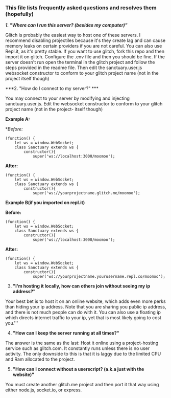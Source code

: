 ### This file lists frequently asked questions and resolves them (hopefully) 

***1. "Where can I run this server? (besides my computer)"***

Glitch is probably the easiest way to host one of these servers. I recommend disabling projectiles because it's they create lag and can cause memory leaks on certain providers if you are not careful. You can also use Repl.it, as it's pretty stable. If you want to use glitch, fork this repo and then import it on glitch. Configure the .env file and then you should be fine. If the server doesn't run open the terminal in the glitch project and follow the steps provided in the readme file. Then edit the sanctuary.user.js websocket constructor to conform to your glitch project name (not in the project itself though)

***2. "How do I connect to my server?" ***

You may connect to your server by modifying and injecting sanctuary.user.js. Edit the websocket constructor to conform to your glitch project name (not in the project-
 itself though)


**Example A:**

**Before:*

```
(function() {
    let ws = window.WebSocket;
    class Sanctuary extends ws {
        constructor(){
            super('ws://localhost:3000/moomoo');
```
**After:**

```
(function() {
    let ws = window.WebSocket;
    class Sanctuary extends ws {
        constructor(){
            super('ws://yourprojectname.glitch.me/moomoo');
```

**Example B(if you imported on repl.it)**

**Before:**

```
(function() {
    let ws = window.WebSocket;
    class Sanctuary extends ws {
        constructor(){
            super('ws://localhost:3000/moomoo');
```

**After:**

```
(function() {
    let ws = window.WebSocket;
    class Sanctuary extends ws {
        constructor(){
            super('ws://yourprojectname.yourusername.repl.co/moomoo');
```
                                                                                                                                                                        

3. **"I'm hosting it locally, how can others join without seeing my ip address?"**

Your best bet is to host it on an online website, which adds even more perks than hiding your ip address. Note that you are sharing you public ip address, and there 
is not much people can do with it. You can also use a floating ip which directs internet traffic to your ip, yet that is most likely going to cost you.'''

4. **"How can I keep the server running at all times?"**

The answer is the same as the last: Host it online using a project-hosting service such as glitch.com. It constantly runs unless there is no user activity. The only 
downside to this is that it is laggy due to the limited CPU and Ram allocated to the project.

5. **"How can I connect without a userscript? (a.k.a just with the website)"**

You must create another glitch.me project and then port it that way using either node.js, socket.io, or express.
